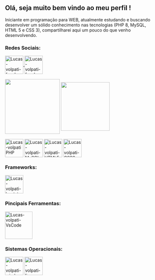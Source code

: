 <link rel="stylesheet" href="https://cdn.jsdelivr.net/gh/devicons/devicon@v2.12.0/devicon.min.css">


<h2>Olá, seja muito bem vindo ao meu perfil !</h2>

<p>Iniciante em programação para WEB, atualmente estudando e buscando desenvolver um sólido conhecimento nas tecnologias (PHP 8, MySQL, HTML 5 e CSS 3), compartilharei aqui um pouco do que venho desenvolvendo.</p>


<h3>Redes Sociais:</h3>
<div>
<a href="https://www.facebook.com/lucas.alcantararodrigues/">
    <img align="center" alt="Lucas-volpati-facebook" src="https://cdn.jsdelivr.net/gh/devicons/devicon/icons/facebook/facebook-original.svg" height="60" width="60">
</a> 
<a href="linkedin.com/in/lucas-alcântara-rodrigues-volpati-1201499a">
    <img align="center" alt="Lucas-volpati-facebook" src="https://cdn.jsdelivr.net/gh/devicons/devicon/icons/linkedin/linkedin-original.svg" height="60" width="60">
</a>
</div>
<br>


<div style="display: inline-block">
  <img height="180em" align="center" src="https://github-readme-stats.vercel.app/api?username=Lucas-volpati&show_icons=true&theme=dark">
  <img height="160em" align="center" src="https://github-readme-stats.vercel.app/api/top-langs/?username=Lucas-volpati&theme=dark&c%2B%2B">

</div>

<div style="display: inline-block"><br>
  <img align="center" alt="Lucas-volpati PHP" src="https://cdn.jsdelivr.net/gh/devicons/devicon/icons/php/php-plain.svg" height="60" width="60">
 
  <img align="center" alt="Lucas-volpati-MySQL" src="https://cdn.jsdelivr.net/gh/devicons/devicon/icons/mysql/mysql-original-wordmark.svg" height="60" width="60">

  <img align="center" alt="Lucas-volpati-HTML5" height="60" width="60" src="https://cdn.jsdelivr.net/gh/devicons/devicon/icons/html5/html5-plain-wordmark.svg">

  <img align="center" alt="Lucas-volpati-CSS3" height="60" width="60" src="https://cdn.jsdelivr.net/gh/devicons/devicon/icons/css3/css3-plain-wordmark.svg">

</div>


<h3>Frameworks:</h3>
  <img align="center" alt="Lucas-volpati-bootstrap" height="60" width="60" src="https://cdn.jsdelivr.net/gh/devicons/devicon/icons/bootstrap/bootstrap-plain-wordmark.svg">


<h3>Pincipais Ferramentas:</h3>

<div style="disply: inline-block">
<img align="center" alt="Lucas-volpati-VsCode" height="90" width="90" src="https://cdn.jsdelivr.net/gh/devicons/devicon/icons/visualstudio/visualstudio-plain-wordmark.svg">

</div>
<h3>Sistemas Operacionais:</h3>

<div style="disply: inline-block">
<img align="center" alt="Lucas-volpati-windows" height="60" width="60" src="https://cdn.jsdelivr.net/gh/devicons/devicon/icons/windows8/windows8-original.svg">
<img align="center" alt="Lucas-volpati-linux" height="60" width="60" src="https://cdn.jsdelivr.net/gh/devicons/devicon/icons/linux/linux-original.svg">

</div>

<!---
Lucas-volpati/Lucas-volpati is a ✨ special ✨ repository because its `README.md` (this file) appears on your GitHub profile.
You can click the Preview link to take a look at your changes.
--->
